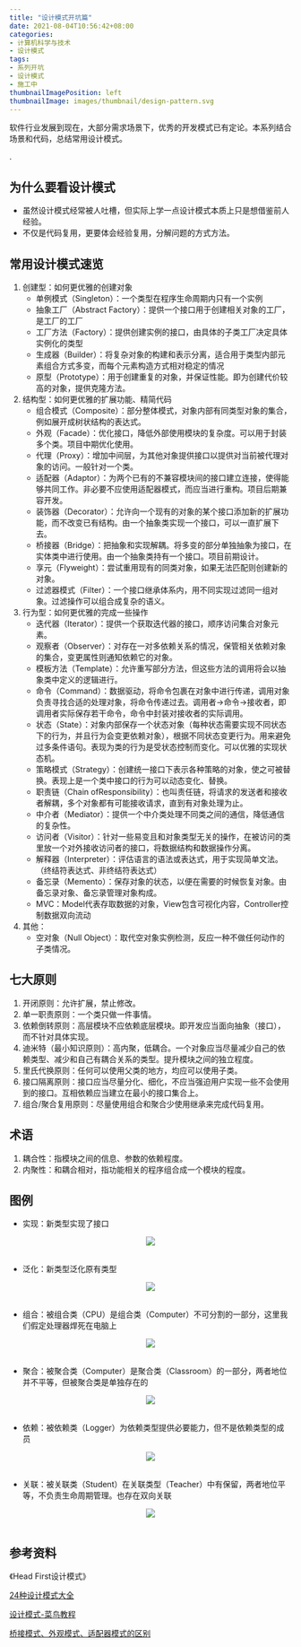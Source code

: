 ```yaml
---
title: "设计模式开坑篇"
date: 2021-08-04T10:56:42+08:00
categories:
- 计算机科学与技术
- 设计模式
tags:
- 系列开坑
- 设计模式
- 施工中
thumbnailImagePosition: left
thumbnailImage: images/thumbnail/design-pattern.svg
---
```

软件行业发展到现在，大部分需求场景下，优秀的开发模式已有定论。本系列结合场景和代码，总结常用设计模式。
<!--more-->.
## 为什么要看设计模式
- 虽然设计模式经常被人吐槽，但实际上学一点设计模式本质上只是想借鉴前人经验。
- 不仅是代码复用，更要体会经验复用，分解问题的方式方法。
## 常用设计模式速览
1. 创建型：如何更优雅的创建对象
    - 单例模式（Singleton）：一个类型在程序生命周期内只有一个实例
    - 抽象工厂（Abstract Factory）：提供一个接口用于创建相关对象的工厂，是工厂的工厂
    - 工厂方法（Factory）：提供创建实例的接口，由具体的子类工厂决定具体实例化的类型
    - 生成器（Builder）：将复杂对象的构建和表示分离，适合用于类型内部元素组合方式多变，而每个元素构造方式相对稳定的情况
    - 原型（Prototype）：用于创建重复的对象，并保证性能。即为创建代价较高的对象，提供克隆方法。
2. 结构型：如何更优雅的扩展功能、精简代码
    - 组合模式（Composite）：部分整体模式，对象内部有同类型对象的集合，例如展开成树状结构的表达式。
    - 外观（Facade）：优化接口，降低外部使用模块的复杂度。可以用于封装多个类。项目中期优化使用。
    - 代理（Proxy）：增加中间层，为其他对象提供接口以提供对当前被代理对象的访问。一般针对一个类。
    - 适配器（Adaptor）：为两个已有的不兼容模块间的接口建立连接，使得能够共同工作。非必要不应使用适配器模式，而应当进行重构。项目后期兼容开发。
    - 装饰器（Decorator）：允许向一个现有的对象的某个接口添加新的扩展功能，而不改变已有结构。由一个抽象类实现一个接口，可以一直扩展下去。
    - 桥接器（Bridge）：把抽象和实现解耦。将多变的部分单独抽象为接口，在实体类中进行使用。由一个抽象类持有一个接口。项目前期设计。
    - 享元（Flyweight）：尝试重用现有的同类对象，如果无法匹配则创建新的对象。
    - 过滤器模式（Filter）：一个接口继承体系内，用不同实现过滤同一组对象。过滤操作可以组合成复杂的语义。
3. 行为型：如何更优雅的完成一些操作
    - 迭代器（Iterator）：提供一个获取迭代器的接口，顺序访问集合对象元素。
    - 观察者（Observer）：对存在一对多依赖关系的情况，保管相关依赖对象的集合，变更属性则通知依赖它的对象。
    - 模板方法（Template）：允许重写部分方法，但这些方法的调用将会以抽象类中定义的逻辑进行。
    - 命令（Command）：数据驱动，将命令包裹在对象中进行传递，调用对象负责寻找合适的处理对象，将命令传递过去。调用者→命令→接收者，即调用者实际保存若干命令，命令中封装对接收者的实际调用。
    - 状态（State）：对象内部保存一个状态对象（每种状态需要实现不同状态下的行为，并且行为会变更依赖对象），根据不同状态变更行为。用来避免过多条件语句。表现为类的行为是受状态控制而变化。可以优雅的实现状态机。
    - 策略模式（Strategy）：创建统一接口下表示各种策略的对象，使之可被替换。表现上是一个类中接口的行为可以动态变化、替换。
    - 职责链（Chain ofResponsibility）：也叫责任链，将请求的发送者和接收者解耦，多个对象都有可能接收请求，直到有对象处理为止。
    - 中介者（Mediator）：提供一个中介类处理不同类之间的通信，降低通信的复杂性。
    - 访问者（Visitor）：针对一些易变且和对象类型无关的操作，在被访问的类里放一个对外接收访问者的接口，将数据结构和数据操作分离。
    - 解释器（Interpreter）：评估语言的语法或表达式，用于实现简单文法。（终结符表达式、非终结符表达式）
    - 备忘录（Memento）：保存对象的状态，以便在需要的时候恢复对象。由备忘录对象、备忘录管理对象构成。
    - MVC：Model代表存取数据的对象，View包含可视化内容，Controller控制数据双向流动
4. 其他：
    - 空对象（Null Object）：取代空对象实例检测，反应一种不做任何动作的子类情况。
## 七大原则
1. 开闭原则：允许扩展，禁止修改。
2. 单一职责原则：一个类只做一件事情。
3. 依赖倒转原则：高层模块不应依赖底层模块。即开发应当面向抽象（接口），而不针对具体实现。
4. 迪米特（最小知识原则）：高内聚，低耦合。一个对象应当尽量减少自己的依赖类型、减少和自己有耦合关系的类型。提升模块之间的独立程度。
5. 里氏代换原则：任何可以使用父类的地方，均应可以使用子类。
6. 接口隔离原则：接口应当尽量分化、细化，不应当强迫用户实现一些不会使用到的接口。互相依赖应当建立在最小的接口集合上。
7. 组合/聚合复用原则：尽量使用组合和聚合少使用继承来完成代码复用。
## 术语
1. 耦合性：指模块之间的信息、参数的依赖程度。
2. 内聚性：和耦合相对，指功能相关的程序组合成一个模块的程度。
## 图例
- 实现：新类型实现了接口
<center><img src="/images/ProgramDesign/ImplementUML.svg" ></center></br>

- 泛化：新类型泛化原有类型
<center><img src="/images/ProgramDesign/GeneralizationUML.svg" ></center></br>

- 组合：被组合类（CPU）是组合类（Computer）不可分割的一部分，这里我们假定处理器焊死在电脑上
<center><img src="/images/ProgramDesign/CompositionUML.svg" ></center></br>

- 聚合：被聚合类（Computer）是聚合类（Classroom）的一部分，两者地位并不平等，但被聚合类是单独存在的
<center><img src="/images/ProgramDesign/AggregationUML.svg" ></center></br>

- 依赖：被依赖类（Logger）为依赖类型提供必要能力，但不是依赖类型的成员
<center><img src="/images/ProgramDesign/DependencyUML.svg" ></center></br>

- 关联：被关联类（Student）在关联类型（Teacher）中有保留，两者地位平等，不负责生命周期管理。也存在双向关联
<center><img src="/images/ProgramDesign/AssociationUML.svg" ></center></br>

## 参考资料
《Head First设计模式》

[24种设计模式大全](https://blog.csdn.net/yanlin813/article/details/52664805)

[设计模式-菜鸟教程](https://www.runoob.com/design-pattern/design-pattern-tutorial.html)

[桥接模式、外观模式、适配器模式的区别](https://www.cnblogs.com/peida/archive/2008/08/01/1257574.html)